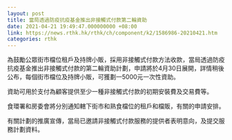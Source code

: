 ```yaml
---
layout: post
title: 當局透過防疫抗疫基金推出非接觸式付款第二輪資助
date: 2021-04-21 19:49:47.000000000 +08:00
link: https://news.rthk.hk/rthk/ch/component/k2/1586986-20210421.htm
categories: rthk
---
```


為鼓勵公眾街市檔位租戶及持牌小販，採用非接觸式付款方法收款，當局透過防疫抗疫基金推出非接觸式付款的第二輪資助計劃，申請將於4月30日展開，詳情稍後公布，每個街市檔位及持牌小販，可獲劃一5000元一次性資助。

資助可用於支付為顧客提供至少一種非接觸式付款的初期安裝費及交易費等。

食環署和房委會將分別通知轄下街市和熟食檔位的租戶和檔販，有關的申請安排。

有關計劃的推廣宣傳，當局已邀請非接觸式付款服務的提供者表明意向，及提交服務計劃資料。
